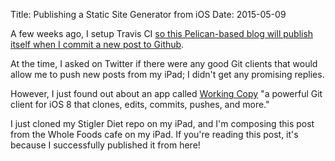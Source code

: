 Title: Publishing a Static Site Generator from iOS
Date: 2015-05-09

A few weeks ago, I setup Travis CI [so this Pelican-based blog will publish itself when I commit a new post to Github](http://stiglerdiet.com/blog/2015/Mar/27/auto-deploying-stigler-diet-with-travis-ci/). 

At the time, I asked on Twitter if there were any good Git clients that would allow me to push new posts from my iPad; I didn't get any promising replies. 

However, I just found out about an app called [Working Copy](http://workingcopyapp.com) "a powerful Git client for iOS 8 that clones, edits, commits, pushes, and more."

I just cloned my Stigler Diet repo on my iPad, and I'm composing this post from the Whole Foods cafe on my iPad. If you're reading this post, it's because I successfully published it from here!